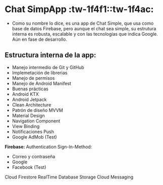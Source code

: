 # Chat SimpApp :tw-1f4f1::tw-1f4ac:

- Como su nombre lo dice, es una app de Chat Simple, que usa como base de datos Firebase, pero aunque el chat sea simple, 
  su estrutura interna es robusta, escalable y con las tecnologías que indica Google. Aún en fase de desarrollo.

## Estructura interna de la app:

* Manejo intermedio de Git y GitHub
* Implemetación de librerias
* Manejo de permisos
* Manejo de Android Manifest
* Buenas prácticas
* Android KTX
* Android Jetpack
* Clean Architecture
* Patrón de diseño MVVM
* Material Design
* Navigation Component
* View Binding
* Notificaciones Push
* Google AdMob (Test)

**Firebase:**
Authentication
Sign-In-Method:
* Correo y contraseña
* Google
* Facebook (Test)

Cloud Firestore
RealTime Database
Storage
Cloud Messaging